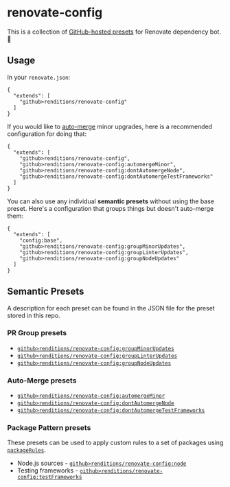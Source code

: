# renovate-config

This is a collection of [GitHub-hosted presets](https://docs.renovatebot.com/config-presets/#github-hosted-presets) for Renovate dependency bot. 🤖

## Usage

In your `renovate.json`:

```
{
  "extends": [
    "github>renditions/renovate-config"
  ]
}
```

If you would like to [auto-merge](https://docs.renovatebot.com/configuration-options/#automerge) minor upgrades, here is a recommended configuration for doing that:

```
{
  "extends": [
    "github>renditions/renovate-config",
    "github>renditions/renovate-config:automergeMinor",
    "github>renditions/renovate-config:dontAutomergeNode",
    "github>renditions/renovate-config:dontAutomergeTestFrameworks"
  ]
}
```

You can also use any individual **semantic presets** without using the base preset. Here's a configuration that groups things but doesn't auto-merge them:

```
{
  "extends": [
    "config:base",
    "github>renditions/renovate-config:groupMinorUpdates",
    "github>renditions/renovate-config:groupLinterUpdates",
    "github>renditions/renovate-config:groupNodeUpdates"
  ]
}
```

## Semantic Presets

A description for each preset can be found in the JSON file for the preset stored in this repo.

### PR Group presets

* [`github>renditions/renovate-config:groupMinorUpdates`](./groupMinorUpdates.json)
* [`github>renditions/renovate-config:groupLinterUpdates`](./groupLinterUpdates.json)
* [`github>renditions/renovate-config:groupNodeUpdates`](./groupNodeUpdates.json)

### Auto-Merge presets

* [`github>renditions/renovate-config:automergeMinor`](./automergeMinor.json)
* [`github>renditions/renovate-config:dontAutomergeNode`](./dontAutomergeNode.json)
* [`github>renditions/renovate-config:dontAutomergeTestFrameworks`](./dontAutomergeTestFrameworks.json)

### Package Pattern presets

These presets can be used to apply custom rules to a set of packages using [`packageRules`](https://docs.renovatebot.com/configuration-options/#packagerules).

* Node.js sources - [`github>renditions/renovate-config:node`](./node.json)
* Testing frameworks - [`github>renditions/renovate-config:testFrameworks`](./testFrameworks.json)
